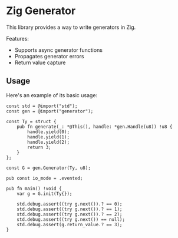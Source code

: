 # Zig Generator

This library provides a way to write generators in Zig.

Features:

* Supports async generator functions
* Propagates generator errors
* Return value capture

## Usage

Here's an example of its basic usage:

```zig
const std = @import("std");
const gen = @import("generator");

const Ty = struct {
    pub fn generate(_: *@This(), handle: *gen.Handle(u8)) !u8 {
        handle.yield(0);
        handle.yield(1);
        handle.yield(2);
        return 3;
    }
};

const G = gen.Generator(Ty, u8);

pub const io_mode = .evented;

pub fn main() !void {
    var g = G.init(Ty{});

    std.debug.assert((try g.next()).? == 0);
    std.debug.assert((try g.next()).? == 1);
    std.debug.assert((try g.next()).? == 2);
    std.debug.assert((try g.next()) == null);
    std.debug.assert(g.return_value.? == 3);
}
```

